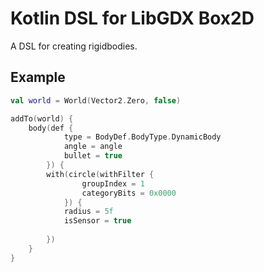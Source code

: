 # Kotlin DSL for LibGDX Box2D
A DSL for creating rigidbodies.

## Example
```kotlin
val world = World(Vector2.Zero, false)

addTo(world) {
    body(def {
            type = BodyDef.BodyType.DynamicBody
            angle = angle
            bullet = true
        }) {
        with(circle(withFilter {
                groupIndex = 1
                categoryBits = 0x0000
            }) {
            radius = 5f
            isSensor = true
            
        })
    }
}
```
